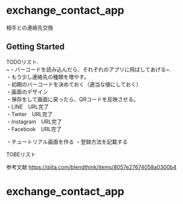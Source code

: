 # exchange_contact_app

相手との連絡先交換

## Getting Started

TODOリスト.   
~・バーコードを読み込んだら、それぞれのアプリに飛ばしてあげる~.   
・もう少し連絡先の種類を増やす。      
・初期のバーコードを決めておく（適当な値にしておく）    
・画面のデザイン    
・保存をして画面に戻ったら、QRコードを反映させる。    
・LINE　URL完了  
・Twiter　URL完了  
・Instagram　URL完了  
・Facebook　URL完了  

・チュートリアル画面を作る
・登録方法を記載する


TOBEリスト

参考文献
https://qiita.com/blendthink/items/8057e27674058a0300b4

# exchange_contact_app
